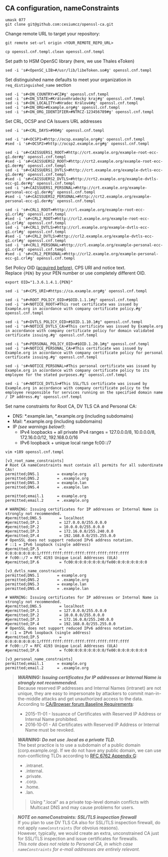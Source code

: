 ## CA configuration, nameConstraints
```
umask 077
git clone git@github.com:cesiumcz/openssl-ca.git
```

Change remote URL to target your repository:  
```
git remote set-url origin <YOUR_REMOTE_REPO_URL>
```

```
cp openssl.cnf.templ.clean openssl.cnf.templ
```

Set path to HSM OpenSC library (here, we use Thales eToken)
```
sed -i 's#<OpenSC_LIB>#/usr/lib/libeToken.so#g' openssl.cnf.templ
```

Set distinguished name defaults to meet your organization in `req_distinguished_name` section
```
sed -i 's#<DN_COUNTRY>#CZ#g' openssl.cnf.templ
sed -i 's#<DN_STATE>#Královéhradecký kraj#g' openssl.cnf.templ
sed -i 's#<DN_LOCALITY>#Hradec Králové#g' openssl.cnf.templ
sed -i 's#<DN_ORG>#Example.org#g' openssl.cnf.templ
sed -i 's#<DN_ORG_IDENTIFIER>#NTRCZ-123456789#g' openssl.cnf.templ
```
Set CRL, OCSP and CA Issuers URL addresses
```
sed -i 's#<CRL_DAYS>#90#g' openssl.cnf.templ

sed -i 's#<OCSP1>#http://ocsp.example.org#g' openssl.cnf.templ
#sed -i 's#<OCSP2>#http://ocsp2.example.org#g' openssl.cnf.templ

sed -i 's#<CAISSUERS1_ROOT>#http://crt.example.org/example-root-ecc-g1.der#g' openssl.cnf.templ
#sed -i 's#<CAISSUERS2_ROOT>#http://crt2.example.org/example-root-ecc-g1.der#g' openssl.cnf.templ
sed -i 's#<CAISSUERS1_DVTLS>#http://crt.example.org/example-dvtls-ecc-g1.der#g' openssl.cnf.templ
#sed -i 's#<CAISSUERS2_DVTLS>#http://crt2.example.org/example-dvtls-ecc-g1.der#g' openssl.cnf.templ
sed -i 's#<CAISSUERS1_PERSONAL>#http://crt.example.org/example-personal-ecc-g1.der#g' openssl.cnf.templ
#sed -i 's#<CAISSUERS2_PERSONAL>#http://crt2.example.org/example-personal-ecc-g1.der#g' openssl.cnf.templ

sed -i 's#<CRL1_ROOT>#http://crl.example.org/example-root-ecc-g1.crl#g' openssl.cnf.templ
#sed -i 's#<CRL2_ROOT>#http://crl2.example.org/example-root-ecc-g1.crl#g' openssl.cnf.templ
sed -i 's#<CRL1_DVTLS>#http://crl.example.org/example-dvtls-ecc-g1.crl#g' openssl.cnf.templ
#sed -i 's#<CRL2_DVTLS>#http://crl2.example.org/example-dvtls-ecc-g1.crl#g' openssl.cnf.templ
sed -i 's#<CRL1_PERSONAL>#http://crl.example.org/example-personal-ecc-g1.crl#g' openssl.cnf.templ
#sed -i 's#<CRL2_PERSONAL>#http://crl2.example.org/example-personal-ecc-g1.crl#g' openssl.cnf.templ
```
Set Policy OID ([acquired before](oid.md)), CPS URI and notice text.  
Replace `{PEN}` by your PEN number or use completely different OID.
```
export OID="1.3.6.1.4.1.{PEN}"

sed -i 's#<CPS_URI>#https://ca.example.org#g' openssl.cnf.templ

sed -i "s#<ROOT_POLICY_OID>#$OID.1.1.1#g" openssl.cnf.templ
sed -i 's#<NOTICE_ROOT>#This root certificate was issued by Example.org in accordance with company certificate policy.#g' openssl.cnf.templ

sed -i "s#<DVTLS_POLICY_OID>#$OID.1.10.1#g" openssl.cnf.templ
sed -i 's#<NOTICE_DVTLS_CA>#This certificate was issued by Example.org in accordance with company certificate policy for domain validated certificate issuing.#g' openssl.cnf.templ

sed -i "s#<PERSONAL_POLICY_OID>#$OID.1.20.1#g" openssl.cnf.templ
sed -i 's#<NOTICE_PERSONAL_CA>#This certificate was issued by Example.org in accordance with company certificate policy for personal certificate issuing.#g' openssl.cnf.templ

sed -i 's#<NOTICE_PERSONAL>#This personal certificate was issued by Example.org in accordance with company certificate policy to its employee for the stated purposes.#g' openssl.cnf.templ

sed -i 's#<NOTICE_DVTLS>#This SSL/TLS certificate was issued by Example.org in accordance with company certificate policy to the employee responsible for services running on the specified domain name / IP address.#g' openssl.cnf.templ
```
Set name constraints for Root CA, DV TLS CA and Personal CA:
- DNS: *.example.lan, *.example.org (including subdomains)
- Mail: *.example.org (including subdomains)
- IP _(see warnings below!)_:
    - IPv4 loopbacks + all private IPv4 ranges = 127.0.0.0/8, 10.0.0.0/8, 172.16.0.0/12, 192.168.0.0/16
    - IPv6 loopback + unique local range fc00::/7

```
vim +189 openssl.cnf.templ
```
```
[v3_root_name_constraints]
# Root CA nameConstraints must contain all permits for all subordinate CAs!
permitted;DNS.1        = example.org
permitted;DNS.2        = .example.org
permitted;DNS.3        = example.lan
permitted;DNS.4        = .example.lan

permitted;email.1      = example.org
permitted;email.2      = .example.org

# WARNING: Issuing certificates for IP addresses or Internal Name is strongly not recommended.
#permitted;DNS.5        = localhost
#permitted;IP.1         = 127.0.0.0/255.0.0.0
#permitted;IP.2         = 10.0.0.0/255.0.0.0
#permitted;IP.3         = 172.16.0.0/255.240.0.0
#permitted;IP.4         = 192.168.0.0/255.255.0.0
# OpenSSL does not support reduced IPv6 address notation.
# ::1 = IPv6 loopback (single address)
#permitted;IP.5         = 0:0:0:0:0:0:0:1/ffff:ffff:ffff:ffff:ffff:ffff:ffff:ffff
# fc00::/7 = RFC 4193 Unique Local Addresses (ULA)
#permitted;IP.6         = fc00:0:0:0:0:0:0:0/fe00:0:0:0:0:0:0:0

[v3_dvtls_name_constraints]
permitted;DNS.1        = example.org
permitted;DNS.2        = .example.org
permitted;DNS.3        = example.lan
permitted;DNS.4        = .example.lan

# WARNING: Issuing certificates for IP addresses or Internal Name is strongly not recommended.
#permitted;DNS.5        = localhost
#permitted;IP.1         = 127.0.0.0/255.0.0.0
#permitted;IP.2         = 10.0.0.0/255.0.0.0
#permitted;IP.3         = 172.16.0.0/255.240.0.0
#permitted;IP.4         = 192.168.0.0/255.255.0.0
# OpenSSL does not support reduced IPv6 address notation.
# ::1 = IPv6 loopback (single address)
#permitted;IP.5         = 0:0:0:0:0:0:0:1/ffff:ffff:ffff:ffff:ffff:ffff:ffff:ffff
# fc00::/7 = RFC 4193 Unique Local Addresses (ULA)
#permitted;IP.6         = fc00:0:0:0:0:0:0:0/fe00:0:0:0:0:0:0:0

[v3_personal_name_constraints]
permitted;email.1      = example.org
permitted;email.2      = .example.org
```

> **_WARNING: Issuing certificates for IP addresses or Internal Name is strongly not recommended._**  
> Because reserved IP addresses and Internal Names (intranet) are not unique, they are easy to impersonate by attackers to commit man-in-the-middle attacks and get unauthorized access to the data.  
> According to [CA/Browser forum Baseline Requirements](https://cabforum.org/wp-content/uploads/CA-Browser-Forum-BR-v2.0.1.pdf):  
> - 2015-11-01 - Issuance of Certificates with Reserved IP Address or Internal Name prohibited.  
> - 2016‐10‐01 - All Certificates with Reserved IP Address or Internal Name must be revoked.  

> **_WARNING: Do not use .local as a private TLD._**  
The best practice is to use a subdomain of a public domain (corp.example.org). If we do not have any public domain, we can use non-conflicting TLDs according to [RFC 6762 Appendix G](https://www.rfc-editor.org/rfc/rfc6762#appendix-G):
> - .intranet.
> - .internal.
> - .private.
> - .corp.
> - .home.
> - .lan.
>
>> Using ".local" as a private top-level domain conflicts with Multicast DNS and may cause problems for users.

> **_NOTE on nameConstraints: SSL/TLS inspection firewall_**  
If you plan to use DV TLS CA also for SSL/TLS inspection firewall, do not apply `nameConstraints` (for obvoius reasons).  
However, typically, we would create an extra, unconstrained CA just for SSL/TLS inspection and issue certificates for firewalls.  
*This note does not relate to Personal CA, in which case `nameConstraints` for e-mail addresses are entirely relevant.*
